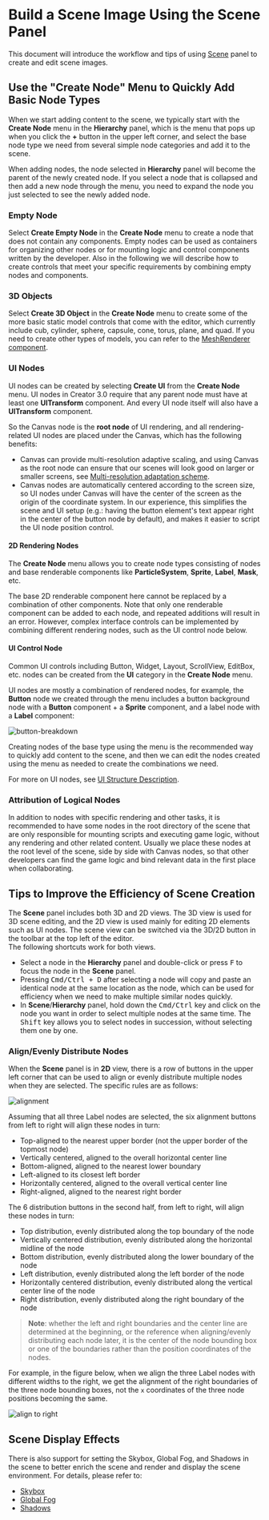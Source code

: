 # Build a Scene Image Using the Scene Panel

This document will introduce the workflow and tips of using [Scene](../../editor/scene/index.md) panel to create and edit scene images.

## Use the "Create Node" Menu to Quickly Add Basic Node Types

When we start adding content to the scene, we typically start with the **Create Node** menu in the **Hierarchy** panel, which is the menu that pops up when you click the **+** button in the upper left corner, and select the base node type we need from several simple node categories and add it to the scene.

When adding nodes, the node selected in **Hierarchy** panel will become the parent of the newly created node. If you select a node that is collapsed and then add a new node through the menu, you need to expand the node you just selected to see the newly added node.

### Empty Node

Select **Create Empty Node** in the **Create Node** menu to create a node that does not contain any components. Empty nodes can be used as containers for organizing other nodes or for mounting logic and control components written by the developer. Also in the following we will describe how to create controls that meet your specific requirements by combining empty nodes and components.

### 3D Objects

Select **Create 3D Object** in the **Create Node** menu to create some of the more basic static model controls that come with the editor, which currently include cub, cylinder, sphere, capsule, cone, torus, plane, and quad. If you need to create other types of models, you can refer to the [MeshRenderer component](../../engine/renderable/model-component.md).

### UI Nodes

UI nodes can be created by selecting **Create UI** from the **Create Node** menu. UI nodes in Creator 3.0 require that any parent node must have at least one **UITransform** component. And every UI node itself will also have a **UITransform** component.

So the Canvas node is the **root node** of UI rendering, and all rendering-related UI nodes are placed under the Canvas, which has the following benefits:

- Canvas can provide multi-resolution adaptive scaling, and using Canvas as the root node can ensure that our scenes will look good on larger or smaller screens, see [Multi-resolution adaptation scheme](../../ui-system/components/engine/multi-resolution.md).
- Canvas nodes are automatically centered according to the screen size, so UI nodes under Canvas will have the center of the screen as the origin of the coordinate system. In our experience, this simplifies the scene and UI setup (e.g.: having the button element's text appear right in the center of the button node by default), and makes it easier to script the UI node position control.

#### 2D Rendering Nodes

The **Create Node** menu allows you to create node types consisting of nodes and base renderable components like **ParticleSystem**, **Sprite**, **Label**, **Mask**, etc.

The base 2D renderable component here cannot be replaced by a combination of other components. Note that only one renderable component can be added to each node, and repeated additions will result in an error. However, complex interface controls can be implemented by combining different rendering nodes, such as the UI control node below.

#### UI Control Node

Common UI controls including Button, Widget, Layout, ScrollView, EditBox, etc. nodes can be created from the **UI** category in the **Create Node** menu.

UI nodes are mostly a combination of rendered nodes, for example, the **Button** node we created through the menu includes a button background node with a **Button** component + a **Sprite** component, and a label node with a **Label** component:

![button-breakdown](scene-editing/button-breakdown.png)

Creating nodes of the base type using the menu is the recommended way to quickly add content to the scene, and then we can edit the nodes created using the menu as needed to create the combinations we need.

For more on UI nodes, see [UI Structure Description](../../2d-object/ui-system/index.md).

### Attribution of Logical Nodes

In addition to nodes with specific rendering and other tasks, it is recommended to have some nodes in the root directory of the scene that are only responsible for mounting scripts and executing game logic, without any rendering and other related content. Usually we place these nodes at the root level of the scene, side by side with Canvas nodes, so that other developers can find the game logic and bind relevant data in the first place when collaborating.

## Tips to Improve the Efficiency of Scene Creation

The **Scene** panel includes both 3D and 2D views. The 3D view is used for 3D scene editing, and the 2D view is used mainly for editing 2D elements such as UI nodes. The scene view can be switched via the 3D/2D button in the toolbar at the top left of the editor. <br>
The following shortcuts work for both views.

- Select a node in the **Hierarchy** panel and double-click or press <kbd>F</kbd> to focus the node in the **Scene** panel.
- Pressing <kbd>Cmd/Ctrl + D</kbd> after selecting a node will copy and paste an identical node at the same location as the node, which can be used for efficiency when we need to make multiple similar nodes quickly.
- In **Scene**/**Hierarchy** panel, hold down the <kbd>Cmd/Ctrl</kbd> key and click on the node you want in order to select multiple nodes at the same time. The <kbd>Shift</kbd> key allows you to select nodes in succession, without selecting them one by one.

### Align/Evenly Distribute Nodes

When the **Scene** panel is in **2D** view, there is a row of buttons in the upper left corner that can be used to align or evenly distribute multiple nodes when they are selected. The specific rules are as follows:

![alignment](scene-editing/alignment.png)

Assuming that all three Label nodes are selected, the six alignment buttons from left to right will align these nodes in turn:

- Top-aligned to the nearest upper border (not the upper border of the topmost node)
- Vertically centered, aligned to the overall horizontal center line
- Bottom-aligned, aligned to the nearest lower boundary
- Left-aligned to its closest left border
- Horizontally centered, aligned to the overall vertical center line
- Right-aligned, aligned to the nearest right border

The 6 distribution buttons in the second half, from left to right, will align these nodes in turn:

- Top distribution, evenly distributed along the top boundary of the node
- Vertically centered distribution, evenly distributed along the horizontal midline of the node
- Bottom distribution, evenly distributed along the lower boundary of the node
- Left distribution, evenly distributed along the left border of the node
- Horizontally centered distribution, evenly distributed along the vertical center line of the node
- Right distribution, evenly distributed along the right boundary of the node

> **Note**: whether the left and right boundaries and the center line are determined at the beginning, or the reference when aligning/evenly distributing each node later, it is the center of the node bounding box or one of the boundaries rather than the position coordinates of the nodes.

For example, in the figure below, when we align the three Label nodes with different widths to the right, we get the alignment of the right boundaries of the three node bounding boxes, not the `x` coordinates of the three node positions becoming the same.

![align to right](scene-editing/align-to-right.png)

## Scene Display Effects

There is also support for setting the Skybox, Global Fog, and Shadows in the scene to better enrich the scene and render and display the scene environment. For details, please refer to:

- [Skybox](./skybox.md)
- [Global Fog](./fog.md)
- [Shadows](./light/shadow.md)
